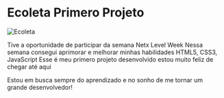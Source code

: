 # Ecoleta Primero Projeto

![Ecoleta](https://user-images.githubusercontent.com/59857804/83980251-7fe8d380-a8ea-11ea-8a24-34e999ca0240.png)


Tive a oportunidade de participar da semana Netx Level Week
Nessa semana consegui aprimorar e melhorar minhas habilidades HTML5, CSS3, JavaScript
Esse é meu primero projeto desenvolvido estou muito feliz de chegar até aqui

Estou em busca sempre do aprendizado e no sonho de me tornar um grande desenvolvedor!




